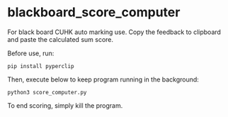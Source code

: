 # blackboard_score_computer
For black board CUHK auto marking use. Copy the feedback to clipboard and paste the calculated sum score.

Before use, run: 

``pip install pyperclip``

Then, execute below to keep program running in the background:

``python3 score_computer.py``

To end scoring, simply kill the program.
